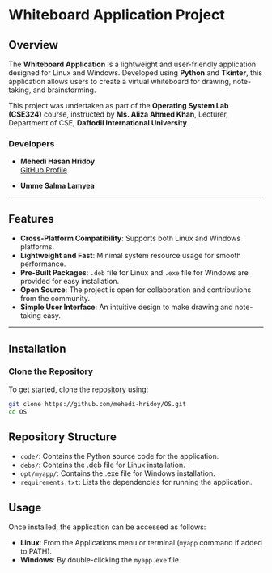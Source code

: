 # Whiteboard Application Project

## Overview
The **Whiteboard Application** is a lightweight and user-friendly application designed for Linux and Windows. Developed using **Python** and **Tkinter**, this application allows users to create a virtual whiteboard for drawing, note-taking, and brainstorming. 

This project was undertaken as part of the **Operating System Lab (CSE324)** course, instructed by **Ms. Aliza Ahmed Khan**, Lecturer, Department of CSE, **Daffodil International University**.

### Developers
- **Mehedi Hasan Hridoy**  
  [GitHub Profile](https://github.com/mehedi-hridoy)  

- **Umme Salma Lamyea**   

---

## Features
- **Cross-Platform Compatibility**: Supports both Linux and Windows platforms.
- **Lightweight and Fast**: Minimal system resource usage for smooth performance.
- **Pre-Built Packages**: `.deb` file for Linux and `.exe` file for Windows are provided for easy installation.
- **Open Source**: The project is open for collaboration and contributions from the community.
- **Simple User Interface**: An intuitive design to make drawing and note-taking easy.

---

## Installation

### Clone the Repository
To get started, clone the repository using:
```bash
git clone https://github.com/mehedi-hridoy/OS.git
cd OS
```
## Repository Structure

- `code/`: Contains the Python source code for the application.
- `debs/`: Contains the .deb file for Linux installation.
- `opt/myapp/`: Contains the .exe file for Windows installation.
- `requirements.txt`: Lists the dependencies for running the application.

## Usage

Once installed, the application can be accessed as follows:

- **Linux**: From the Applications menu or terminal (`myapp` command if added to PATH).
- **Windows**: By double-clicking the `myapp.exe` file.



